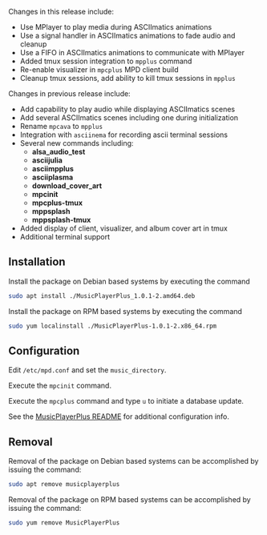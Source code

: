 Changes in this release include:

* Use MPlayer to play media during ASCIImatics animations
* Use a signal handler in ASCIImatics animations to fade audio and cleanup
* Use a FIFO in ASCIImatics animations to communicate with MPlayer
* Added tmux session integration to `mpplus` command
* Re-enable visualizer in `mpcplus` MPD client build
* Cleanup tmux sessions, add ability to kill tmux sessions in `mpplus`

Changes in previous release include:

* Add capability to play audio while displaying ASCIImatics scenes
* Add several ASCIImatics scenes including one during initialization
* Rename `mpcava` to `mpplus`
* Integration with `asciinema` for recording ascii terminal sessions
* Several new commands including:
    * **alsa_audio_test**
    * **asciijulia**
    * **asciimpplus**
    * **asciiplasma**
    * **download_cover_art**
    * **mpcinit**
    * **mpcplus-tmux**
    * **mppsplash**
    * **mppsplash-tmux**
* Added display of client, visualizer, and album cover art in tmux
* Additional terminal support

## Installation
Install the package on Debian based systems by executing the command
```bash
sudo apt install ./MusicPlayerPlus_1.0.1-2.amd64.deb
```

Install the package on RPM based systems by executing the command
```bash
sudo yum localinstall ./MusicPlayerPlus-1.0.1-2.x86_64.rpm
```

## Configuration
Edit `/etc/mpd.conf` and set the `music_directory`.

Execute the `mpcinit` command.

Execute the `mpcplus` command and type `u` to initiate a database update.

See the [MusicPlayerPlus README](https://github.com/doctorfree/MusicPlayerPlus#readme) for additional configuration info.

## Removal
Removal of the package on Debian based systems can be accomplished by issuing the command:

```bash
sudo apt remove musicplayerplus
```

Removal of the package on RPM based systems can be accomplished by issuing the command:

```bash
sudo yum remove MusicPlayerPlus
```
